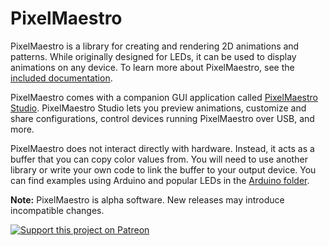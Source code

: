 # PixelMaestro
PixelMaestro is a library for creating and rendering 2D animations and patterns. While originally designed for LEDs, it can be used to display animations on any device. To learn more about PixelMaestro, see the [included documentation](docs/README.md).

PixelMaestro comes with a companion GUI application called [PixelMaestro Studio](https://github.com/Anewman2/PixelMaestro-Studio). PixelMaestro Studio lets you preview animations, customize and share configurations, control devices running PixelMaestro over USB, and more.

PixelMaestro does not interact directly with hardware. Instead, it acts as a buffer that you can copy color values from. You will need to use another library or write your own code to link the buffer to your output device. You can find examples using Arduino and popular LEDs in the [Arduino folder](examples/arduino).

**Note:** PixelMaestro is alpha software. New releases may introduce incompatible changes.

[![Support this project on Patreon](https://c5.patreon.com/external/logo/become_a_patron_button@2x.png)](https://www.patreon.com/bePatron?u=8547028)
